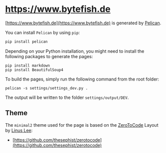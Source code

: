 # https://www.bytefish.de #

[https://www.bytefish.de](https://www.bytefish.de) is generated by [Pelican](http://getpelican.com). 

You can install ``Pelican`` by using ``pip``:

```sh
pip install pelican
```

Depending on your Python installation, you might need to install the following packages to generate the pages:

```
pip install markdown
pip install BeautifulSoup4
```

To build the pages, simply run the following command from the root folder:

```
pelican -s settings/settings_dev.py .
```

The output will be written to the folder ``settings/output/DEV``.

## Theme ##

The ``minimal2`` theme used for the page is based on the [ZeroToCode] Layout by [Linus Lee]:

* [https://github.com/thesephist/zerotocode](https://github.com/thesephist/zerotocode)

[Linus Lee]: https://github.com/thesephist
[ZeroToCode]: https://github.com/thesephist/zerotocode
